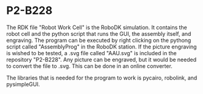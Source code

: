 # P2-B228

The RDK file "Robot Work Cell" is the RoboDK simulation. It contains the robot cell and the python script that runs the GUI, the assembly itself, and engraving. The program can be executed by right clicking on the pythong script called "AssemblyProg" in the RoboDK station. If the picture engraving is wished to be tested, a .svg file called "AAU.svg" is included in the repository "P2-B228". Any picture can be engraved, but it would be needed to convert the file to .svg. This can be done in an online converter.

The libraries that is needed for the program to work is pycairo, robolink, and pysimpleGUI.
